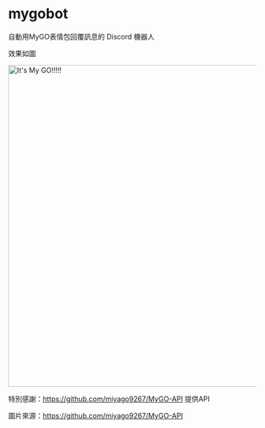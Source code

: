 # mygobot

自動用MyGO表情包回覆訊息的 Discord 機器人

效果如圖

<img width="652" alt="It's My GO!!!!!" src="https://github.com/user-attachments/assets/e7c3edd0-cdda-4ffa-a0b0-bfcbc966dc57">

特別感謝：https://github.com/miyago9267/MyGO-API 提供API

圖片來源：https://github.com/miyago9267/MyGO-API
